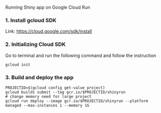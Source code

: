 Running Shiny app on Google Cloud Run

### 1. Install gcloud SDK

Link: https://cloud.google.com/sdk/install

### 2. Initializing Cloud SDK

Go to terminal and run the following command and follow the instruction
```
gcloud init
```

### 3. Build and deploy the app
```
PROJECTID=$(gcloud config get-value project)
gcloud builds submit --tag gcr.io/$PROJECTID/shinyrun
# change memory need for large project
gcloud run deploy --image gcr.io/$PROJECTID/shinyrun --platform managed --max-instances 1 --memory 1G
```
